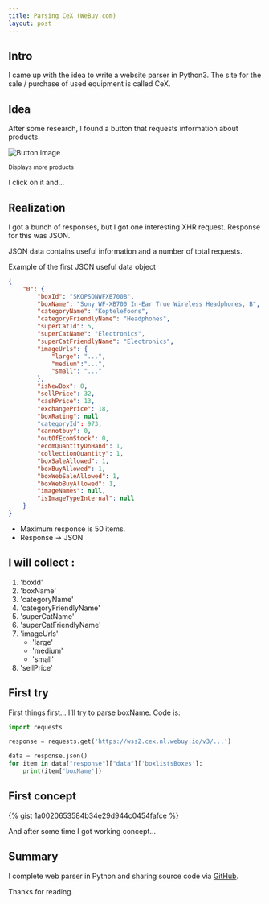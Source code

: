 ```yaml
---
title: Parsing CeX (WeBuy.com)
layout: post
---
```


## Intro
I came up with the idea to write a website parser in Python3. The site for the sale / purchase of used equipment is called CeX.

## Idea
After some research, I found a button that requests information about products.

![Button image](https://i.imgur.com/7mgifnr.png)

<sub>Displays more products</sub>

I click on it and…

## Realization

I got a bunch of responses, but I got one interesting XHR request. Response for this was JSON.

JSON data contains useful information and a number of total requests.

Example of the first JSON useful data object

```json
{
    "0": {
        "boxId": "SKOPSONWFXB700B",
        "boxName": "Sony WF-XB700 In-Ear True Wireless Headphones, B",
        "categoryName": "Koptelefoons",
        "categoryFriendlyName": "Headphones",
        "superCatId": 5,
        "superCatName": "Electronics",
        "superCatFriendlyName": "Electronics",
        "imageUrls": {
            "large": "...",
            "medium":"...",
            "small": "..."
        },
        "isNewBox": 0,
        "sellPrice": 32,
        "cashPrice": 13,
        "exchangePrice": 18,
        "boxRating": null
        "categoryId": 973,
        "cannotbuy": 0,
        "outOfEcomStock": 0,
        "ecomQuantityOnHand": 1,
        "collectionQuantity": 1,
        "boxSaleAllowed": 1,
        "boxBuyAllowed": 1,
        "boxWebSaleAllowed": 1,
        "boxWebBuyAllowed": 1,
        "imageNames": null,
        "isImageTypeInternal": null
    }
}
```

* Maximum response is 50 items.
* Response -> JSON

## I will collect :

1. 'boxId'
2. 'boxName'
3. 'categoryName'
4. 'categoryFriendlyName'
5. 'superCatName'
6. 'superCatFriendlyName'
7. 'imageUrls'
    - 'large'
    - 'medium'
    - 'small'
8. 'sellPrice'

## First try

First things first... I’ll try to parse boxName. Code is:

```py
import requests

response = requests.get('https://wss2.cex.nl.webuy.io/v3/...')

data = response.json()
for item in data["response"]["data"]['boxlistsBoxes']:
    print(item['boxName'])
```

## First concept

{% gist 1a0020653584b34e29d944c0454fafce %}

And after some time I got working concept...

## Summary

I complete web parser in Python and sharing source code via [GitHub](https://github.com/nekotov/Cex-Parser).

Thanks for reading.
